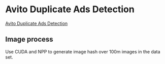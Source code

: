 # Avito Duplicate Ads Detection
[Avito Duplicate Ads Detection](https://www.kaggle.com/c/avito-duplicate-ads-detection)
## Image process
Use CUDA and NPP to generate image hash over 100m images in the data set.